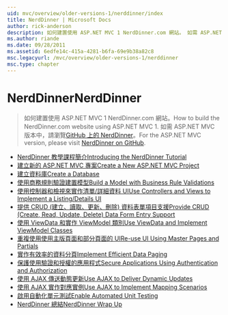 ```yaml
---
uid: mvc/overview/older-versions-1/nerddinner/index
title: NerdDinner | Microsoft Docs
author: rick-anderson
description: 如何建置使用 ASP.NET MVC 1 NerdDinner.com 網站。 如需 ASP.NET MVC 3 版本中，瀏覽 GitHub 上的 nerddinner。
ms.author: riande
ms.date: 09/28/2011
ms.assetid: 6edfe14c-415a-4281-b6fa-69e9b38a82c8
msc.legacyurl: /mvc/overview/older-versions-1/nerddinner
msc.type: chapter
---
```

<a name="nerddinner"></a><span data-ttu-id="2571d-104">NerdDinner</span><span class="sxs-lookup"><span data-stu-id="2571d-104">NerdDinner</span></span>
====================
> <span data-ttu-id="2571d-105">如何建置使用 ASP.NET MVC 1 NerdDinner.com 網站。</span><span class="sxs-lookup"><span data-stu-id="2571d-105">How to build the NerdDinner.com website using ASP.NET MVC 1.</span></span> <span data-ttu-id="2571d-106">如需 ASP.NET MVC 版本中，請瀏覽[GitHub 上的 NerdDinner](https://github.com/AspNetMVPSamples/NerdDinner)。</span><span class="sxs-lookup"><span data-stu-id="2571d-106">For the ASP.NET MVC version, please visit [NerdDinner on GitHub](https://github.com/AspNetMVPSamples/NerdDinner).</span></span>


- [<span data-ttu-id="2571d-107">NerdDinner 教學課程簡介</span><span class="sxs-lookup"><span data-stu-id="2571d-107">Introducing the NerdDinner Tutorial</span></span>](introducing-the-nerddinner-tutorial.md)
- [<span data-ttu-id="2571d-108">建立新的 ASP.NET MVC 專案</span><span class="sxs-lookup"><span data-stu-id="2571d-108">Create a New ASP.NET MVC Project</span></span>](create-a-new-aspnet-mvc-project.md)
- [<span data-ttu-id="2571d-109">建立資料庫</span><span class="sxs-lookup"><span data-stu-id="2571d-109">Create a Database</span></span>](create-a-database.md)
- [<span data-ttu-id="2571d-110">使用商務規則驗證建置模型</span><span class="sxs-lookup"><span data-stu-id="2571d-110">Build a Model with Business Rule Validations</span></span>](build-a-model-with-business-rule-validations.md)
- [<span data-ttu-id="2571d-111">使用控制器和檢視來實作清單/詳細資料 UI</span><span class="sxs-lookup"><span data-stu-id="2571d-111">Use Controllers and Views to Implement a Listing/Details UI</span></span>](use-controllers-and-views-to-implement-a-listingdetails-ui.md)
- [<span data-ttu-id="2571d-112">提供 CRUD (建立、讀取、更新、刪除) 資料表單項目支援</span><span class="sxs-lookup"><span data-stu-id="2571d-112">Provide CRUD (Create, Read, Update, Delete) Data Form Entry Support</span></span>](provide-crud-create-read-update-delete-data-form-entry-support.md)
- [<span data-ttu-id="2571d-113">使用 ViewData 和實作 ViewModel 類別</span><span class="sxs-lookup"><span data-stu-id="2571d-113">Use ViewData and Implement ViewModel Classes</span></span>](use-viewdata-and-implement-viewmodel-classes.md)
- [<span data-ttu-id="2571d-114">重複使用使用主版頁面和部分頁面的 UI</span><span class="sxs-lookup"><span data-stu-id="2571d-114">Re-use UI Using Master Pages and Partials</span></span>](re-use-ui-using-master-pages-and-partials.md)
- [<span data-ttu-id="2571d-115">實作有效率的資料分頁</span><span class="sxs-lookup"><span data-stu-id="2571d-115">Implement Efficient Data Paging</span></span>](implement-efficient-data-paging.md)
- [<span data-ttu-id="2571d-116">保護使用驗證和授權的應用程式</span><span class="sxs-lookup"><span data-stu-id="2571d-116">Secure Applications Using Authentication and Authorization</span></span>](secure-applications-using-authentication-and-authorization.md)
- [<span data-ttu-id="2571d-117">使用 AJAX 傳送動態更新</span><span class="sxs-lookup"><span data-stu-id="2571d-117">Use AJAX to Deliver Dynamic Updates</span></span>](use-ajax-to-deliver-dynamic-updates.md)
- [<span data-ttu-id="2571d-118">使用 AJAX 實作對應實例</span><span class="sxs-lookup"><span data-stu-id="2571d-118">Use AJAX to Implement Mapping Scenarios</span></span>](use-ajax-to-implement-mapping-scenarios.md)
- [<span data-ttu-id="2571d-119">啟用自動化單元測試</span><span class="sxs-lookup"><span data-stu-id="2571d-119">Enable Automated Unit Testing</span></span>](enable-automated-unit-testing.md)
- [<span data-ttu-id="2571d-120">NerdDinner 總結</span><span class="sxs-lookup"><span data-stu-id="2571d-120">NerdDinner Wrap Up</span></span>](nerddinner-wrap-up.md)
